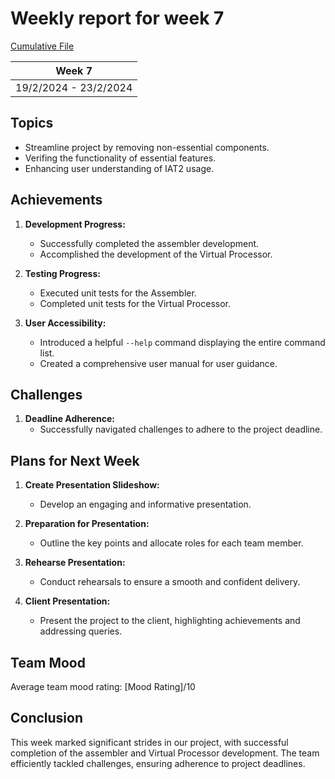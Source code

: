 # Weekly report for week 7
[Cumulative File](cumulative.md)

| Week 7 |
| --- |
| 19/2/2024 - 23/2/2024 |

## Topics

- Streamline project by removing non-essential components.
- Verifing the functionality of essential features.
- Enhancing user understanding of IAT2 usage.

## Achievements

1. **Development Progress:**
   - Successfully completed the assembler development.
   - Accomplished the development of the Virtual Processor.

2. **Testing Progress:**
   - Executed unit tests for the Assembler.
   - Completed unit tests for the Virtual Processor.

3. **User Accessibility:**
   - Introduced a helpful `--help` command displaying the entire command list.
   - Created a comprehensive user manual for user guidance.

## Challenges

1. **Deadline Adherence:**
   - Successfully navigated challenges to adhere to the project deadline.

## Plans for Next Week

1. **Create Presentation Slideshow:**
   - Develop an engaging and informative presentation.
  
2. **Preparation for Presentation:**
   - Outline the key points and allocate roles for each team member.
   
3. **Rehearse Presentation:**
   - Conduct rehearsals to ensure a smooth and confident delivery.
   
4. **Client Presentation:**
   - Present the project to the client, highlighting achievements and addressing queries.

## Team Mood

Average team mood rating: [Mood Rating]/10

## Conclusion

This week marked significant strides in our project, with successful completion of the assembler and Virtual Processor development. The team efficiently tackled challenges, ensuring adherence to project deadlines.

<!-- ADD TEAM MOOD HERE -->